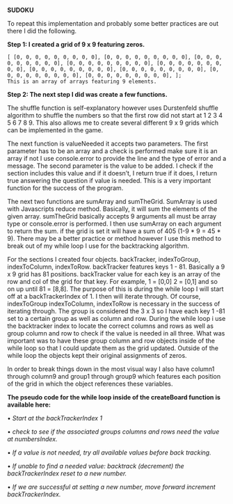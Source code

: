 **SUDOKU**

To repeat this implementation and probably some better practices are out there I did the following. 

**Step 1: I created a grid of 9 x 9 featuring zeros.**

    [ [0, 0, 0, 0, 0, 0, 0, 0, 0], [0, 0, 0, 0, 0, 0, 0, 0, 0], [0, 0, 0, 0, 0, 0, 0, 0, 0], [0, 0, 0, 0, 0, 0, 0, 0, 0], [0, 0, 0, 0, 0, 0, 0, 0, 0], [0, 0, 0, 0, 0, 0, 0, 0, 0], [0, 0, 0, 0, 0, 0, 0, 0, 0], [0, 0, 0, 0, 0, 0, 0, 0, 0], [0, 0, 0, 0, 0, 0, 0, 0, 0], ]; 
    This is an array of arrays featuring 9 elements.

**Step 2: The next step I did was create a few functions.**

The shuffle function is self-explanatory however uses Durstenfeld shuffle algorithm to shuffle the numbers so that the first row did not start at 1 2 3 4 5 6 7 8 9. This also allows me to create several different 9 x 9 grids which can be implemented in the game.

The next function is valueNeeded it accepts two parameters. The first parameter has to be an array and a check is performed make sure it is an array if not I use console.error to provide the line and the type of error and a message. The second parameter is the value to be added. I check if the section includes this value and if it doesn’t, I return true if it does, I return true answering the question if value is needed. This is a very important function for the success of the program.

The next two functions are sumArray and sumTheGrid. SumArray is used with Javascripts reduce method. Basically, it will sum the elements of the given array. sumTheGrid basically accepts 9 arguments all must be array type or console.error is performed. I then use sumArray on each argument to return the sum. if the grid is set it will have a sum of 405 (1-9 * 9 = 45 * 9). There may be a better practice or method however I use this method to break out of my while loop I use for the backtracking algorithm.

For the sections I created four objects. backTracker, indexToGroup, indexToColumn, indexToRow. backTracker features keys 1 - 81. Basically a 9 x 9 grid has 81 positions. backTracker value for each key is an array of the row and col of the grid for that key. For example, 1 = [0,0] 2 = [0,1] and so on up until 81 = [8,8]. The purpose of this is during the while loop I will start off at a backTrackerIndex of 1. I then will iterate through. Of course, indexToGroup indexToColumn, indexToRow is necessary in the success of iterating through. The group is considered the 3 x 3 so I have each key 1 -81 set to a certain group as well as column and row. During the while loop i use the backtracker index to locate the correct columns and rows as well as group column and row to check if the value is needed in all three. What was important was to have these group column and row objects inside of the while loop so that I could update them as the grid updated. Outside of the while loop the objects kept their original assignments of zeros.

In order to break things down in the most visual way I also have column1 through column9 and group1 through group9 which features each position of the grid in which the object references these variables.

**The pseudo code for the while loop inside of the createBoard function is available here:**

•	*Start at the backTrackerIndex 1*

•	*check to see if the associated groups columns and rows need the value at numbersIndex.*

•	*If a value is not needed, try all available values before back tracking.* 

•	*If unable to find a needed value: backtrack (decrement) the backTrackerIndex reset to a new number.*

•   *If we are successful at setting a new number, move forward increment backTrackerIndex.* 